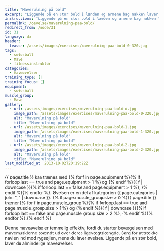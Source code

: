 ```yaml
---
title: "Maverulning på bold"
excerpt: "Liggende på en stor bold i lænden og armene bag nakken laver du almindelige maverulninger."
instructions: "Liggende på en stor bold i lænden og armene bag nakken laver du almindelige maverulninger."
permalink: /oevelse/maverulning-paa-bold/
redirect_from: /node/31
id: 31
language: da
header:
  teaser: /assets/images/exercises/maverulning-paa-bold-0-320.jpg
tags:
  - swissball
  - Mave
  - fitnessinstruktør
categories:
  - Maveøvelser
training_type: []
training_focus: []
equipment:
  - swissball
muscle_group:
  - Mave
gallery:
  - url: /assets/images/exercises/maverulning-paa-bold-0.jpg
    image_path: /assets/images/exercises/maverulning-paa-bold-0-320.jpg
    alt: "Maverulning på bold"
    title: "Maverulning på bold"
  - url: /assets/images/exercises/maverulning-paa-bold-1.jpg
    image_path: /assets/images/exercises/maverulning-paa-bold-1-320.jpg
    alt: "Maverulning på bold"
    title: "Maverulning på bold"
  - url: /assets/images/exercises/maverulning-paa-bold-2.jpg
    image_path: /assets/images/exercises/maverulning-paa-bold-2-320.jpg
    alt: "Maverulning på bold"
    title: "Maverulning på bold"
last_modified_at: 2013-10-02T20:19:22Z
---
```


{{ page.title }} kan trænes med {% for f in page.equipment %}{% if forloop.last == true and page.equipment > 1 %} og {% endif %}{{ f | downcase  }}{% if forloop.last == false and page.equipment > 1 %}, {% endif %}{% endfor %}. Øvelsen er en del af kategorien {{ page.categories | join: ", " | downcase }}. {% if page.muscle_group.size > 0 %}{{ page.title }} træner {% for f in page.muscle_group %}{% if forloop.last == true and page.muscle_group.size > 1 %} og {% endif %}{{ f | downcase }}{% if forloop.last == false and page.muscle_group.size > 2 %}, {% endif %}{% endfor %}.{% endif %}

Denne maveøvelse er temmelig effektiv, fordi du starter bevægelsen med mavemusklerne spændt ud over deres ligevægtslængde. Sørg for at trække navlen ind mod rygsøjlen, mens du laver øvelsen. Liggende på en stor bold, laver du almindelige maveøvelser.
